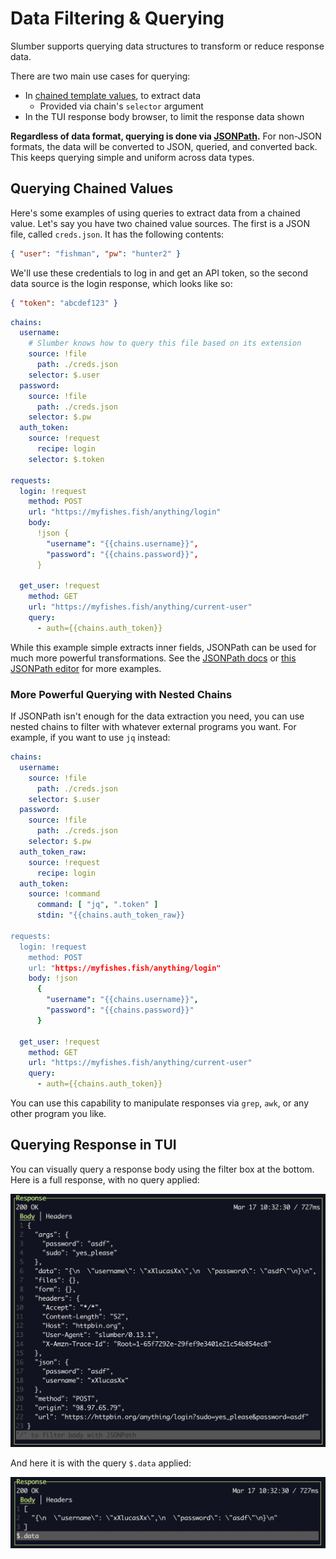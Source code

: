# Data Filtering & Querying

Slumber supports querying data structures to transform or reduce response data.

There are two main use cases for querying:

- In [chained template values](../api/request_collection/chain.md), to extract data
  - Provided via chain's `selector` argument
- In the TUI response body browser, to limit the response data shown

**Regardless of data format, querying is done via [JSONPath](https://www.ietf.org/archive/id/draft-goessner-dispatch-jsonpath-00.html).** For non-JSON formats, the data will be converted to JSON, queried, and converted back. This keeps querying simple and uniform across data types.

## Querying Chained Values

Here's some examples of using queries to extract data from a chained value. Let's say you have two chained value sources. The first is a JSON file, called `creds.json`. It has the following contents:

```json
{ "user": "fishman", "pw": "hunter2" }
```

We'll use these credentials to log in and get an API token, so the second data source is the login response, which looks like so:

```json
{ "token": "abcdef123" }
```

```yaml
chains:
  username:
    # Slumber knows how to query this file based on its extension
    source: !file
      path: ./creds.json
    selector: $.user
  password:
    source: !file
      path: ./creds.json
    selector: $.pw
  auth_token:
    source: !request
      recipe: login
    selector: $.token

requests:
  login: !request
    method: POST
    url: "https://myfishes.fish/anything/login"
    body:
      !json {
        "username": "{{chains.username}}",
        "password": "{{chains.password}}",
      }

  get_user: !request
    method: GET
    url: "https://myfishes.fish/anything/current-user"
    query:
      - auth={{chains.auth_token}}
```

While this example simple extracts inner fields, JSONPath can be used for much more powerful transformations. See the [JSONPath docs](https://www.ietf.org/archive/id/draft-goessner-dispatch-jsonpath-00.html) or [this JSONPath editor](https://jsonpath.com/) for more examples.

### More Powerful Querying with Nested Chains

If JSONPath isn't enough for the data extraction you need, you can use nested chains to filter with whatever external programs you want. For example, if you want to use `jq` instead:

```yaml
chains:
  username:
    source: !file
      path: ./creds.json
    selector: $.user
  password:
    source: !file
      path: ./creds.json
    selector: $.pw
  auth_token_raw:
    source: !request
      recipe: login
  auth_token:
    source: !command
      command: [ "jq", ".token" ]
      stdin: "{{chains.auth_token_raw}}

requests:
  login: !request
    method: POST
    url: "https://myfishes.fish/anything/login"
    body: !json
      {
        "username": "{{chains.username}}",
        "password": "{{chains.password}}"
      }

  get_user: !request
    method: GET
    url: "https://myfishes.fish/anything/current-user"
    query:
      - auth={{chains.auth_token}}
```

You can use this capability to manipulate responses via `grep`, `awk`, or any other program you like.

## Querying Response in TUI

You can visually query a response body using the filter box at the bottom. Here is a full response, with no query applied:

![Unfiltered response](../images/filter_full.png)

And here it is with the query `$.data` applied:

![Filtered response](../images/filter_small.png)
